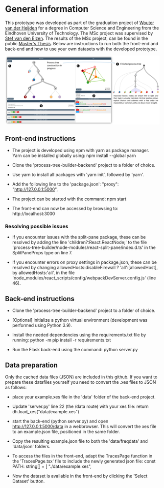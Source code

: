 # General information

This prototype was developed as part of the graduation project of [Wouter van der Heijden](https://github.com/Wvdh99) for a degree in Computer Science and Engineering from the Eindhoven University of Technology. The MSc project was supervised by [Stef van den Elzen](https://selzen.win.tue.nl/). The results of the MSc project, can be found in the public [Master's Thesis](https://research.tue.nl/en/studentTheses/interactive-process-discovery-using-visualization). Below are instructions to run both the front-end and back-end and how to use your own datasets with the developed prototype.

![Interactive Discovery and Visualization of Process Trees Prototype](https://github.com/stefvandenelzen/process-tree-builder/blob/main/prototype.jpg?raw=true)

## Front-end instructions

* The project is developed using npm with yarn as package manager. Yarn can be installed globally using: npm install --global yarn

* Clone the 'process-tree-builder-backend' project to a folder of choice.

* Use yarn to install all packages with 'yarn init', followed by 'yarn'.

* Add the following line to the 'package.json': "proxy": "http://127.0.0.1:5000",

* The project can be started with the command: npm start

* The front-end can now be accessed by browsing to: http://localhost:3000

### Resolving possible issues

* If you encounter issues with the split-pane package, these can be resolved by adding the line 'children?:React.ReactNode;' to the file 'process-tree-builder/node-modules/react-split-pane/index.d.ts' in the SplitPaneProps type on line 7.

* If you encounter errors on proxy settings in package.json, these can be resolved by changing allowedHosts:disableFirewall ? 'all':[allowedHost], by allowedHosts:'all', in the file 'node_modules/react_scripts/config/webpackDevServer.config.js' (line 46).

## Back-end instructions

* Clone the 'process-tree-builder-backend' project to a folder of choice.

* [Optional] initialize a python virtual environment (development was performed using Python 3.9).

* Install the needed dependencies using the requirements.txt file by running: python -m pip install -r requirements.txt

* Run the Flask back-end using the command: python server.py

## Data preparation

Only the cached data files (JSON) are included in this github. If you want to prepare these datafiles yourself you need to convert the .xes files to JSON as follows:

* place your example.xes file in the 'data' folder of the back-end project.

* Update 'server.py' line 22 (the /data route) with your xes file: return dh.load_xes("data/example.xes")

* start the back-end (python server.py) and open http://127.0.0.1:5000/data in a webbrowser. This will convert the xes file to an example.json file, positioned in the same folder.

* Copy the resulting example.json file to both the 'data/freqdata' and 'data/json' folders.

* To access the files in the front-end, adapt the TracesPage function in the 'TracesPage.tsx' file to include the newly generated json file: const PATH: string[] = [
        "./data/example.xes",

* Now the dataset is available in the front-end by clicking the 'Select Dataset' button.
